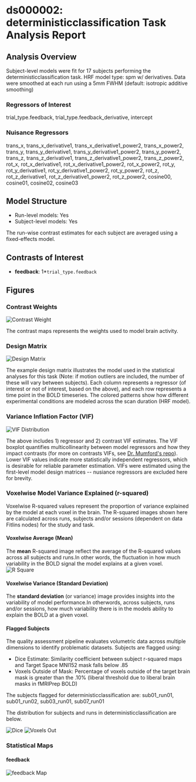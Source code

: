 # ds000002: deterministicclassification Task Analysis Report
## Analysis Overview
Subject-level models were fit for 17 subjects performing the deterministicclassification task.
HRF model type: spm w/ derivatives. Data were smoothed at each run using a 5mm FWHM (default: isotropic additive smoothing)
### Regressors of Interest
trial_type.feedback, trial_type.feedback_derivative, intercept
### Nuisance Regressors
trans_x, trans_x_derivative1, trans_x_derivative1_power2, trans_x_power2, trans_y, trans_y_derivative1, trans_y_derivative1_power2, trans_y_power2, trans_z, trans_z_derivative1, trans_z_derivative1_power2, trans_z_power2, rot_x, rot_x_derivative1, rot_x_derivative1_power2, rot_x_power2, rot_y, rot_y_derivative1, rot_y_derivative1_power2, rot_y_power2, rot_z, rot_z_derivative1, rot_z_derivative1_power2, rot_z_power2, cosine00, cosine01, cosine02, cosine03
## Model Structure
- Run-level models: Yes
- Subject-level models: Yes

The run-wise contrast estimates for each subject are averaged using a fixed-effects model.
## Contrasts of Interest
- **feedback**: 1*`trial_type.feedback`

## Figures

### Contrast Weights
![Contrast Weight](./imgs/ds000002_task-deterministicclassification_contrast-matrix.svg)

The contrast maps represents the weights used to model brain activity.

### Design Matrix
![Design Matrix](./imgs/ds000002_task-deterministicclassification_design-matrix.svg)

The example design matrix illustrates the model used in the statistical analyses for this task (Note: if motion outliers are included, the number of these will vary between subjects). Each column represents a regressor (of interest or not of interest, based on the above), and each row represents a time point in the BOLD timeseries. The colored patterns show how different experimental conditions are modeled across the scan duration (HRF model).

### Variance Inflation Factor (VIF)
![VIF Distribution](./imgs/ds000002_task-deterministicclassification_vif-boxplot.png)

The above includes 1) regressor and 2) contrast VIF estimates. The VIF boxplot quantifies multicollinearity between model regressors and how they impact contrasts (for more on contrasts VIFs, see [Dr. Mumford's repo](https://github.com/jmumford/vif_contrasts)). Lower VIF values indicate more statistically independent regressors, which is desirable for reliable parameter estimation. VIFs were estimated using the first-level model design matrices -- nusiance regressors are excluded here for brevity.

### Voxelwise Model Variance Explained (r-squared)
Voxelwise R-squared values represent the proportion of variance explained by the model at each voxel in the brain. The R-squared images shown here are calculated across runs, subjects and/or sessions (dependent on data Fitlins nodes) for the study and task.

#### Voxelwise Average (Mean)
The **mean** R-squared image reflect the average of the R-squared values across all subjects and runs.In other words, the fluctuation in how much variability in the BOLD signal the model explains at a given voxel.
![R Square](./imgs/ds000002_task-deterministicclassification_rsquare-mean.png)

#### Voxelwise Variance (Standard Deviation)
The **standard deviation** (or variance) image provides insights into the variability of model performance.In otherwords, across subjects, runs and/or sessions, how much variability there is in the models ability to explain the BOLD at a given voxel.

#### Flagged Subjects
The quality assessment pipeline evaluates volumetric data across multiple dimensions to identify problematic datasets. Subjects are flagged using: 

  - Dice Estimate: Similarity coefficient between subject r-squared maps and Target Space MNI152 mask falls below .85 
  - Voxels Outside of Mask: Percentage of voxels outside of the target brain mask is greater than the .10% (liberal threshold due to liberal brain masks in fMRIPrep BOLD) 

The subjects flagged for deterministicclassification are:
sub01_run01, sub01_run02, sub03_run01, sub07_run01

The distribution for subjects and runs in deterministicclassification are below. 

![Dice](./imgs/ds000002_task-deterministicclassification_hist-dicesimilarity.png)
![Voxels Out](./imgs/ds000002_task-deterministicclassification_hist-voxoutmask.png)

### Statistical Maps

#### feedback
![feedback Map](./imgs/ds000002_task-deterministicclassification_contrast-feedback_map.png)

